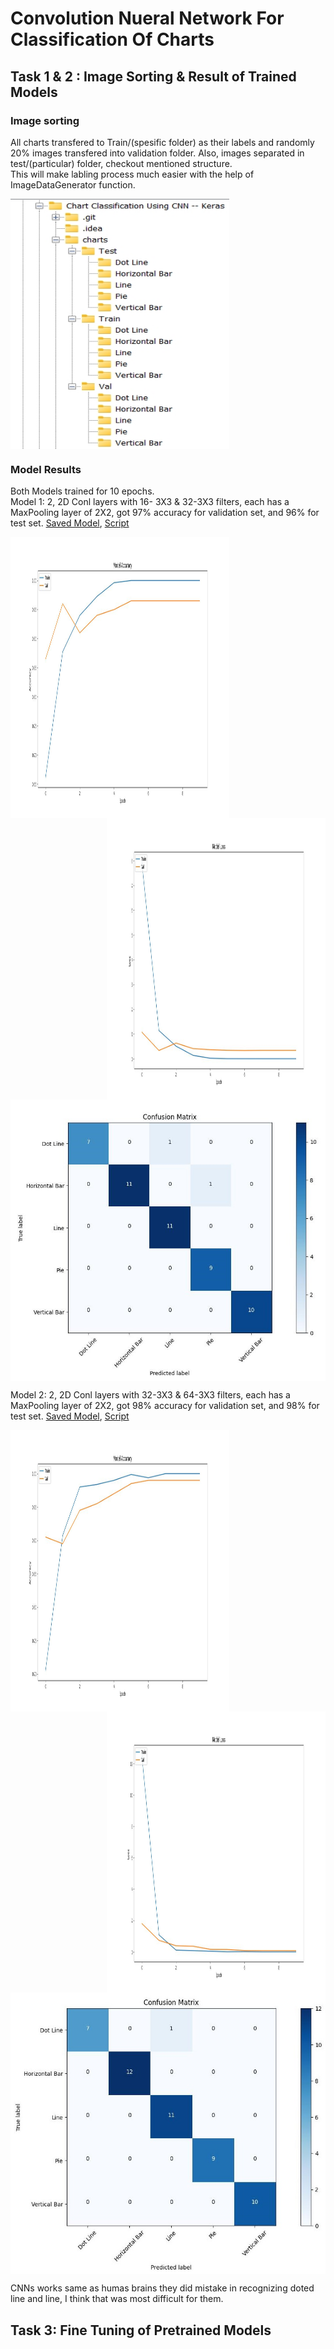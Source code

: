 # Convolution Nueral Network For Classification Of Charts   
## Task 1 & 2 : Image Sorting & Result of Trained Models    
### Image sorting              
        
All charts transfered to Train/(spesific folder) as their labels and randomly 20% images transfered into validation folder. Also, images separated in test/(particular) folder, checkout mentioned structure.        
This will make labling process much easier with the help of ImageDataGenerator function.    
     
<img align="center" height="400" width="350" src="https://github.com/devsonni/Chart-Classification-Using-CNN----Keras/blob/main/charts/Folder%20Structure.jpg">      
         
        
### Model Results      
    
Both Models trained for 10 epochs.        
Model 1: 2, 2D Conl layers with 16- 3X3 & 32-3X3 filters, each has a MaxPooling layer of 2X2, got 97% accuracy for validation set, and 96% for test set. [Saved Model](https://github.com/devsonni/Chart-Classification-Using-CNN----Keras/blob/main/charts/16-32-Arch-V1.h5), [Script](https://github.com/devsonni/Chart-Classification-Using-CNN----Keras/blob/main/charts/ConvolNN_V1.py)     
         
<img align="left" height="450" width="350" src="https://github.com/devsonni/Chart-Classification-Using-CNN----Keras/blob/main/Results/V1/4th/Accuracy.jpeg">
<img align="right" height="450" width="350" src="https://github.com/devsonni/Chart-Classification-Using-CNN----Keras/blob/main/Results/V1/4th/Loss.jpeg">     
<img align="center" height="450" width="550" src="https://github.com/devsonni/Chart-Classification-Using-CNN----Keras/blob/main/Results/V1/4th/Confusion%20Mat.jpeg">     
        
Model 2: 2, 2D Conl layers with 32-3X3 & 64-3X3 filters, each has a MaxPooling layer of 2X2, got 98% accuracy for validation set, and 98% for test set. [Saved Model](https://github.com/devsonni/Chart-Classification-Using-CNN----Keras/blob/main/charts/32-64-Arch-V1.h5), [Script](https://github.com/devsonni/Chart-Classification-Using-CNN----Keras/blob/main/charts/ConvolNN_V2.py)        
     
<img align="left" height="450" width="350" src="https://github.com/devsonni/Chart-Classification-Using-CNN----Keras/blob/main/Results/V2/1st/Accuracy.jpeg">
<img align="right" height="450" width="350" src="https://github.com/devsonni/Chart-Classification-Using-CNN----Keras/blob/main/Results/V2/1st/Loss.jpeg">     
<img align="center" height="450" width="550" src="https://github.com/devsonni/Chart-Classification-Using-CNN----Keras/blob/main/Results/V2/1st/Confusion.jpeg">      
      
CNNs works same as humas brains they did mistake in recognizing doted line and line, I think that was most difficult for them.     
     

## Task 3: Fine Tuning of Pretrained Models     
       
  


